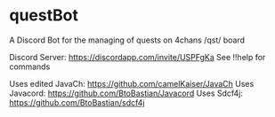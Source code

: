 # questBot

A Discord Bot for the managing of quests on 4chans /qst/ board

Discord Server: https://discordapp.com/invite/USPFgKa
See !!help for commands

Uses edited JavaCh: https://github.com/camelKaiser/JavaCh
Uses Javacord: https://github.com/BtoBastian/Javacord
Uses Sdcf4j: https://github.com/BtoBastian/sdcf4j
